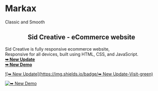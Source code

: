 # Markax
Classic and Smooth
<h2 align="center">Sid Creative - eCommerce website</h2>

  Sid Creative is fully responsive ecommerce website, <br />Responsive for all devices, built using HTML, CSS, and JavaScript.
  <br>
  <a href="https://oyesafi.github.io/Markax/index.html"><strong>➥ New Update</strong></a>
  <br>
  <a href="https://oyesafi.github.io/Markax/index2.html"><strong>➥ New Demo</strong></a>

[![➥ New Update](https://img.shields.io/badge/➥ New Update-Visit-green)](https://oyesafi.github.io/Marqaz/index.html)

[![➥ New Demo](https://img.shields.io/badge/Marqaz-Visit-green)](https://oyesafi.github.io/Marqaz/index2.html)
</div>


